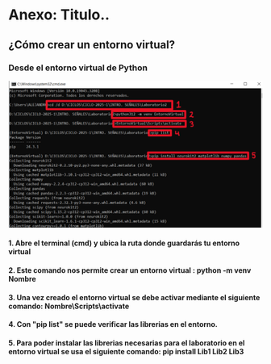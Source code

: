 # Anexo: Titulo..

## ¿Cómo crear un entorno virtual?

### Desde el entorno virtual de Python
![FIG1 - Señal EMG](./Imágenes%20en%20el%20Anexo/FIG1.png)
#### 1. Abre el terminal (cmd) y ubica la ruta donde guardarás tu entorno virtual
#### 2. Este comando nos permite crear un entorno virtual : python -m venv Nombre
#### 3. Una vez creado el entorno virtual se debe activar mediante el siguiente comando: Nombre\Scripts\activate
#### 4. Con "pip list" se puede verificar las librerias en el entorno.
#### 5. Para poder instalar las librerias necesarias para el laboratorio en el entorno virtual se usa el siguiente comando: pip install Lib1 Lib2 Lib3





